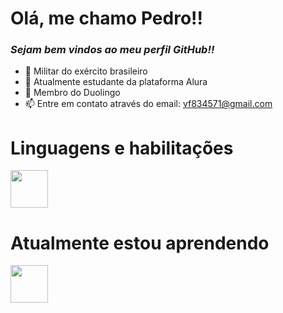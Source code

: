 # Olá, me chamo Pedro!!
### _Sejam bem vindos ao meu perfil GitHub!!_

- 🔭 Militar do exército brasileiro
- 🌱 Atualmente estudante da plataforma Alura
- 🌱 Membro do Duolingo
- 📫 Entre em contato através do email: vf834571@gmail.com

# Linguagens e habilitações

<img src="https://cdn.jsdelivr.net/gh/devicons/devicon/icons/git/git-plain-wordmark.svg" height="60"/>

# Atualmente estou aprendendo

<img src="https://cdn.jsdelivr.net/gh/devicons/devicon/icons/javascript/javascript-original.svg" height="60" />
  
          
          
